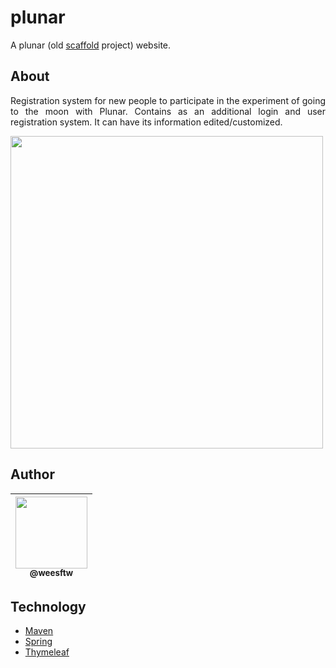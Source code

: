 # plunar
A plunar (old [scaffold](https://github.com/weesftw/scaffold/tree/8093d082a4d8242fff89644ac188edced2136eb5) project) website.

## About
<p style="text-align: justify">Registration system for new people to participate in the experiment of going to the moon with Plunar. Contains as an additional login and user registration system. It can have its information edited/customized.</p>
<img src="https://ik.imagekit.io/do87d6wa1/plunar__Q_fMb0UC.png?updatedAt=1637465313164" width=500>

## Author
| [<img src="https://github.com/weesftw.png?size=115" width=115><br><sub>@weesftw</sub>](https://github.com/weesftw) |
| :---: |

## Technology
- [Maven](https://maven.apache.org/)
- [Spring](https://spring.io/)
- [Thymeleaf](https://www.thymeleaf.org/)
